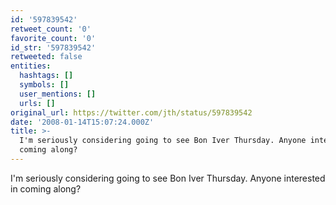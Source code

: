 ```yaml
---
id: '597839542'
retweet_count: '0'
favorite_count: '0'
id_str: '597839542'
retweeted: false
entities:
  hashtags: []
  symbols: []
  user_mentions: []
  urls: []
original_url: https://twitter.com/jth/status/597839542
date: '2008-01-14T15:07:24.000Z'
title: >-
  I'm seriously considering going to see Bon Iver Thursday. Anyone interested in
  coming along?
---
```


I'm seriously considering going to see Bon Iver Thursday. Anyone interested in coming along?